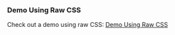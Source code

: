 ### Demo Using Raw CSS

Check out a demo using raw CSS:
[Demo Using Raw CSS](https://github.com/QuickCorp/qcobjects_profile_browser)
